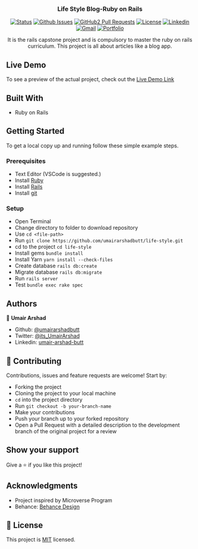 
<h3 align="center">Life Style Blog-Ruby on Rails</h3>

<div align="center">

[![Status](https://img.shields.io/badge/status-active-success.svg)](https://github.com/umairarshadbutt/life-style)
[![Github Issues](https://img.shields.io/badge/GitHub-Issues-orange)](https://github.com/umairarshadbutt/life-style/issues)
[![GitHub2 Pull Requests](https://img.shields.io/badge/GitHub-Pull%20Requests-blue)](https://github.com/umairarshadbutt/life-style/pulls)
[![License](https://img.shields.io/badge/license-MIT-blue.svg)](/LICENSE)
[![Linkedin](https://img.shields.io/badge/-LinkedIn-blue?style=flat&logo=Linkedin&logoColor=white)](https://www.linkedin.com/in/umair-arshad-butt/)
[![Gmail](https://img.shields.io/badge/-Gmail-c14438?style=flat&logo=Gmail&logoColor=white)](mailto:Umair,umair6622@gmail.com)
[![Portfolio](https://img.shields.io/badge/umair--arshad-Portfolio-brightgreen)](https://umairarshad.me/)
</div>
<p align="center">It is the rails capstone project and is compulsory to master the ruby on rails curriculum. This project is all about articles like a blog app.</p>


## Live Demo

To see a preview of the actual project, check out the [Live Demo Link](https://ror-life-style.herokuapp.com/)




## Built With

- Ruby on Rails

## Getting Started

To get a local copy up and running follow these simple example steps.

### Prerequisites

- Text Editor (VSCode is suggested.)
- Install [Ruby](https://ruby-doc.org/downloads/)
- Install [Rails](https://guides.rubyonrails.org/getting_started.html)
- Install [git](https://git-scm.com/downloads)

### Setup

- Open Terminal
- Change directory to folder to download repository
- Use `cd <file-path>`
- Run `git clone https://github.com/umairarshadbutt/life-style.git`
- cd to the project `cd life-style`
- Install gems `bundle install`
- Install Yarn `yarn install --check-files` 
- Create database `rails db:create`
- Migrate database `rails db:migrate`
- Run `rails server`
- Test `bundle exec rake spec`



## Authors

👤 **Umair Arshad**

- Github: [@umairarshadbutt](https://github.com/umairarshadbutt)
- Twitter: [@its_UmairArshad](https://twitter.com/its_UmairArshad)
- Linkedin: [umair-arshad-butt](https://www.linkedin.com/in/umair-arshad-butt/)

## 🤝 Contributing

Contributions, issues and feature requests are welcome! Start by:

- Forking the project
- Cloning the project to your local machine
- `cd` into the project directory
- Run `git checkout -b your-branch-name`
- Make your contributions
- Push your branch up to your forked repository
- Open a Pull Request with a detailed description to the development branch of the original project for a review


## Show your support

Give a ⭐️ if you like this project!

## Acknowledgments

- Project inspired by Microverse Program
- Behance: [Behance Design](https://www.behance.net/gallery/14554909/liFEsTlye-Mobile-version)


## 📝 License

This project is [MIT](LICENSE) licensed.

